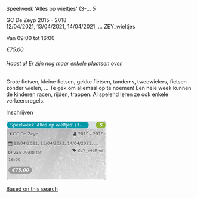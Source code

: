 Speelweek 'Alles op wieltjes' (3-... *5*

GC De Zeyp 2015 - 2018  
12/04/2021, 13/04/2021, 14/04/2021, ... ZEY\_wieltjes  

Van 09:00 tot 16:00

*€75,00*

  

###### *Haast u! Er zijn nog maar enkele plaatsen over.*

  

Grote fietsen, kleine fietsen, gekke fietsen, tandems, tweewielers, fietsen zonder wielen, ... Te gek om allemaal op te noemen! Een hele week kunnen de kinderen racen, rijden, trappen. Al spelend leren ze ook enkele verkeersregels.

[Inschrijven](https://tickets.vgc.be/activity/subscribe/ZEY_wieltjes)

![](58746.png)

[Based on this search](https://tickets.vgc.be/activity/index?&vrijeplaatsen=1&Age%5B%5D=3%2C4&entity=276)